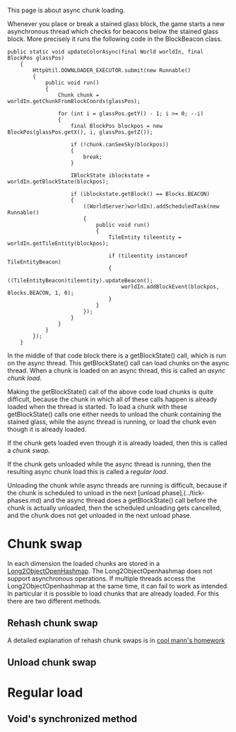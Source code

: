 This page is about async chunk loading.

Whenever you place or break a stained glass block, the game starts a new asynchronous thread which checks for beacons below the stained glass block.
More precisely it runs the following code in the BlockBeacon class.

```
public static void updateColorAsync(final World worldIn, final BlockPos glassPos)
    {
        HttpUtil.DOWNLOADER_EXECUTOR.submit(new Runnable()
        {
            public void run()
            {
                Chunk chunk = worldIn.getChunkFromBlockCoords(glassPos);

                for (int i = glassPos.getY() - 1; i >= 0; --i)
                {
                    final BlockPos blockpos = new BlockPos(glassPos.getX(), i, glassPos.getZ());

                    if (!chunk.canSeeSky(blockpos))
                    {
                        break;
                    }

                    IBlockState iblockstate = worldIn.getBlockState(blockpos);

                    if (iblockstate.getBlock() == Blocks.BEACON)
                    {
                        ((WorldServer)worldIn).addScheduledTask(new Runnable()
                        {
                            public void run()
                            {
                                TileEntity tileentity = worldIn.getTileEntity(blockpos);

                                if (tileentity instanceof TileEntityBeacon)
                                {
                                    ((TileEntityBeacon)tileentity).updateBeacon();
                                    worldIn.addBlockEvent(blockpos, Blocks.BEACON, 1, 0);
                                }
                            }
                        });
                    }
                }
            }
        });
    }
```
In the middle of that code block there is a getBlockState() call, which is run on the async thread.
This getBlockState() call can load chunks on the async thread.
When a chunk is loaded on an async thread, this is called an *async chunk load*.

Making the getBlockState() call of the above code load chunks is quite difficult,
because the chunk in which all of these calls happen is already loaded when the thread is started.
To load a chunk with these getBlockState() calls one either needs to unload the chunk containing the stained glass, while the async thread is running,
or load the chunk even though it is already loaded.

If the chunk gets loaded even though it is already loaded, then this is called a *chunk swap*.

If the chunk gets unloaded while the async thread is running, then the resulting async chunk load this is called a *regular load*.

Unloading the chunk while async threads are running is difficult, because if the chunk is scheduled to unload in the next [unload phase],(../tick-phases.md) and the async thread does a getBlockState() call before the chunk is actually unloaded, then the scheduled unloading gets cancelled, and the chunk does not get unloaded in the next unload phase.

# Chunk swap

In each dimension the loaded chunks are stored in a [Long2ObjectOpenHashmap](https://github.com/karussell/fastutil/blob/master/src/it/unimi/dsi/fastutil/longs/Long2ObjectOpenHashMap.java).
The Long2ObjectOpenhashmap does not support asynchronous operations. If multiple threads access the Long2ObjectOpenhashmap at the same time, it can fail to work as intended.
In particular it is possible to load chunks that are already loaded. For this there are two different methods.

## Rehash chunk swap
A detailed explanation of rehash chunk swaps is in [cool mann's homework](https://docs.google.com/document/d/1rTKfmVLAtmvBMWW1QSgnetSG8Fuit5CaUvV77T9SgXk/edit)

## Unload chunk swap

# Regular load

## Void's synchronized method
